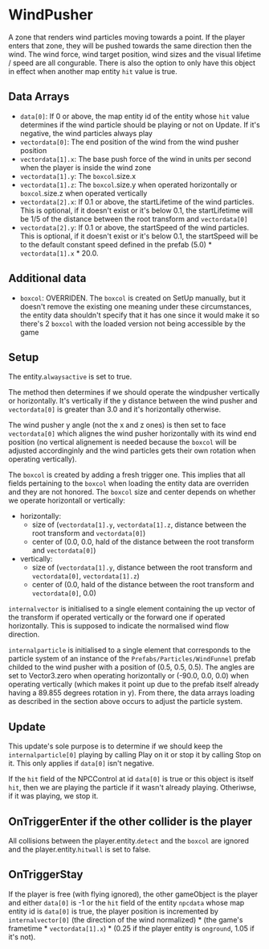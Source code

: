 # WindPusher
A zone that renders wind particles moving towards a point. If the player enters that zone, they will be pushed towards the same direction then the wind. The wind force, wind target position, wind sizes and the visual lifetime / speed are all congurable. There is also the option to only have this object in effect when another map entity `hit` value is true.

## Data Arrays
- `data[0]`: If 0 or above, the map entity id of the entity whose `hit` value determines if the wind particle should be playing or not on Update. If it's negative, the wind particles always play
- `vectordata[0]`: The end position of the wind from the wind pusher position
- `vectordata[1].x`: The base push force of the wind in units per second when the player is inside the wind zone
- `vectordata[1].y`: The `boxcol`.size.x
- `vectordata[1].z`: The `boxcol`.size.y when operated horizontally or `boxcol`.size.z when operated vertically
- `vectordata[2].x`: If 0.1 or above, the startLifetime of the wind particles. This is optional, if it doesn't exist or it's below 0.1, the startLifetime will be 1/5 of the distance between the root transform and `vectordata[0]`
- `vectordata[2].y`: If 0.1 or above, the startSpeed of the wind particles. This is optional, if it doesn't exist or it's below 0.1, the startSpeed will be to the default constant speed defined in the prefab (5.0) * `vectordata[1].x` * 20.0.

## Additional data
- `boxcol`: OVERRIDEN. The `boxcol` is created on SetUp manually, but it doesn't remove the existing one meaning under these circumstances, the entity data shouldn't specify that it has one since it would make it so there's 2 `boxcol` with the loaded version not being accessible by the game

## Setup
The entity.`alwaysactive` is set to true.

The method then determines if we should operate the windpusher vertically or horizontally. It's vertically if the y distance between the wind pusher and `vectordata[0]` is greater than 3.0 and it's horizontally otherwise.

The wind pusher y angle (not the x and z ones) is then set to face `vectordata[0]` which alignes the wind pusher horizontally with its wind end position (no vertical alignement is needed because the `boxcol` will be adjusted accordinginly and the wind particles gets their own rotation when operating vertically).

The `boxcol` is created by adding a fresh trigger one. This implies that all fields pertaining to the `boxcol` when loading the entity data are overriden and they are not honored. The `boxcol` size and center depends on whether we operate horizontall or vertically:
- horizontally:
  - size of (`vectordata[1].y`, `vectordata[1].z`, distance between the root transform and `vectordata[0]`) 
  - center of (0.0, 0.0, hald of the distance between the root transform and `vectordata[0]`)
- vertically: 
  - size of (`vectordata[1].y`, distance between the root transform and `vectordata[0]`, `vectordata[1].z`) 
  - center of (0.0, hald of the distance between the root transform and `vectordata[0]`, 0.0)

`internalvector` is initialised to a single element containing the up vector of the transform if operated vertically or the forward one if operated horizontally. This is supposed to indicate the normalised wind flow direction.

`internalparticle` is initialised to a single element that corresponds to the particle system of an instance of the `Prefabs/Particles/WindFunnel` prefab childed to the wind pusher with a position of (0.5, 0.5, 0.5). The angles are set to Vector3.zero when operating horizontally or (-90.0, 0.0, 0.0) when operating vertically (which makes it point up due to the prefab itself already having a 89.855 degrees rotation in y). From there, the data arrays loading as described in the section above occurs to adjust the particle system.

## Update
This update's sole purpose is to determine if we should keep the `internalparticle[0]` playing by calling Play on it or stop it by calling Stop on it. This only applies if `data[0]` isn't negative.

If the `hit` field of the NPCControl at id `data[0]` is true or this object is itself `hit`, then we are playing the particle if it wasn't already playing. Otheriwse, if it was playing, we stop it.

## OnTriggerEnter if the other collider is the player
All collisions between the player.entity.`detect` and the `boxcol` are ignored and the player.entity.`hitwall` is set to false.

## OnTriggerStay
If the player is free (with flying ignored), the other gameObject is the player and either `data[0]` is -1 or the `hit` field of the entity `npcdata` whose map entity id is `data[0]` is true, the player position is incremented by `internalvector[0]` (the direction of the wind normalized) * (the game's frametime * `vectordata[1].x`) * (0.25 if the player entity is `onground`, 1.05 if it's not).
